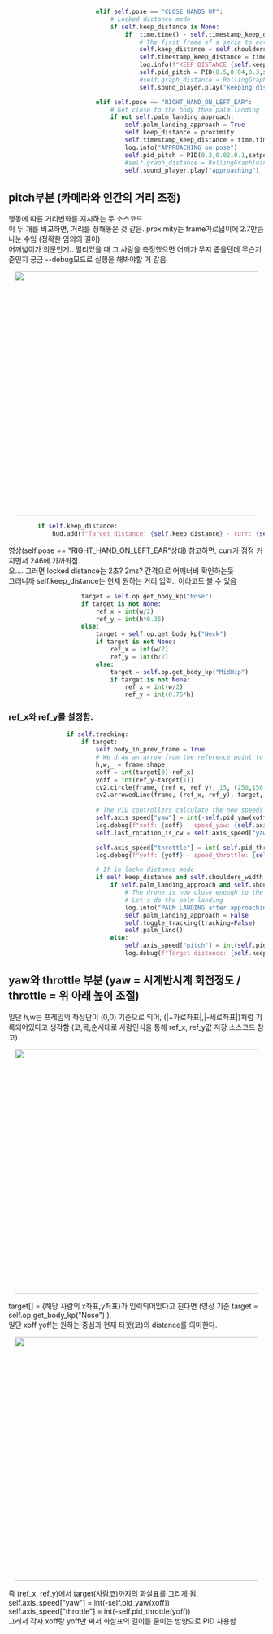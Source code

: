 ```python
                        elif self.pose == "CLOSE_HANDS_UP":
                            # Locked distance mode
                            if self.keep_distance is None:
                                if  time.time() - self.timestamp_keep_distance > 2:
                                    # The first frame of a serie to activate the distance keeping
                                    self.keep_distance = self.shoulders_width
                                    self.timestamp_keep_distance = time.time()
                                    log.info(f"KEEP DISTANCE {self.keep_distance}")
                                    self.pid_pitch = PID(0.5,0.04,0.3,setpoint=0,output_limits=(-50,50))
                                    #self.graph_distance = RollingGraph(window_name="Distance", y_max=500, threshold=self.keep_distance, waitKey=False)
                                    self.sound_player.play("keeping distance")
```
```python
                        elif self.pose == "RIGHT_HAND_ON_LEFT_EAR":
                            # Get close to the body then palm landing
                            if not self.palm_landing_approach:
                                self.palm_landing_approach = True
                                self.keep_distance = proximity
                                self.timestamp_keep_distance = time.time()
                                log.info("APPROACHING on pose")
                                self.pid_pitch = PID(0.2,0.02,0.1,setpoint=0,output_limits=(-45,45))
                                #self.graph_distance = RollingGraph(window_name="Distance", y_max=500, threshold=self.keep_distance, waitKey=False)
                                self.sound_player.play("approaching")
```

## pitch부분  (카메라와 인간의 거리 조정)
행동에 따른 거리변화를 지시하는 두 소스코드  
이 두 개를 비교하면, 거리를 정해놓은 것 같음.  proximity는 frame가로넓이에 2.7만큼 나눈 수임 (정확한 임의의 길이)  
어깨넓이가 의문인게.. 멀리있을 때 그 사람을 측정했으면 어깨가 무지 좁을텐데 무슨기준인지 궁금 --debug모드로 실행을 해봐야할 거 같음  

<p align="center">
    <img src="/reference/media/openpose_track2.png", width="480">
</p>  

```python
        if self.keep_distance: 
            hud.add(f"Target distance: {self.keep_distance} - curr: {self.shoulders_width}", (0,255,0))
```

영상(self.pose == "RIGHT_HAND_ON_LEFT_EAR"상태) 참고하면, curr가 점점 커지면서 246에 가까워짐.  
오.... 그러면 locked distance는 2초? 2ms? 간격으로 어깨너비 확인하는듯  
그러니까 self.keep_distance는 현재 원하는 거리 입력.. 이라고도 볼 수 있음  

```python
                    target = self.op.get_body_kp("Nose")
                    if target is not None:        
                        ref_x = int(w/2)
                        ref_y = int(h*0.35)
                    else:
                        target = self.op.get_body_kp("Neck")
                        if target is not None:         
                            ref_x = int(w/2)
                            ref_y = int(h/2)
                        else:
                            target = self.op.get_body_kp("MidHip")
                            if target is not None:         
                                ref_x = int(w/2)
                                ref_y = int(0.75*h)
```
### ref_x와 ref_y를 설정함.  

```python
                if self.tracking:
                    if target:
                        self.body_in_prev_frame = True
                        # We draw an arrow from the reference point to the body part we are targeting       
                        h,w,_ = frame.shape
                        xoff = int(target[0]-ref_x)
                        yoff = int(ref_y-target[1])
                        cv2.circle(frame, (ref_x, ref_y), 15, (250,150,0), 1,cv2.LINE_AA)
                        cv2.arrowedLine(frame, (ref_x, ref_y), target, (250, 150, 0), 6)
                       
                        # The PID controllers calculate the new speeds for yaw and throttle
                        self.axis_speed["yaw"] = int(-self.pid_yaw(xoff))
                        log.debug(f"xoff: {xoff} - speed_yaw: {self.axis_speed['yaw']}")
                        self.last_rotation_is_cw = self.axis_speed["yaw"] > 0

                        self.axis_speed["throttle"] = int(-self.pid_throttle(yoff))
                        log.debug(f"yoff: {yoff} - speed_throttle: {self.axis_speed['throttle']}")

                        # If in locke distance mode
                        if self.keep_distance and self.shoulders_width:   
                            if self.palm_landing_approach and self.shoulders_width>self.keep_distance:
                                # The drone is now close enough to the body
                                # Let's do the palm landing
                                log.info("PALM LANDING after approaching")
                                self.palm_landing_approach = False
                                self.toggle_tracking(tracking=False)
                                self.palm_land() 
                            else:
                                self.axis_speed["pitch"] = int(self.pid_pitch(self.shoulders_width-self.keep_distance))
                                log.debug(f"Target distance: {self.keep_distance} - cur: {self.shoulders_width} -speed_pitch: {self.axis_speed['pitch']}")
```


## yaw와 throttle 부분  (yaw = 시계반시계 회전정도 / throttle = 위 아래 높이 조절)  
일단 h,w는 프레임의 좌상단이 (0,0) 기준으로 되어, (|+가로좌표|,|-세로좌표|)처럼 기록되어있다고 생각함 (코,목,순서대로 사람인식을 통해 ref_x, ref_y값 저장 소스코드 참고)

<p align="center">
    <img src="/reference/media/openpose_track1.png", width="480">
</p>  

target[] = {해당 사람의 x좌표,y좌표}가 입력되어있다고 친다면 (영상 기준 target = self.op.get_body_kp("Nose") ),  
일단 xoff yoff는 원하는 중심과 현재 타겟(코)의 distance를 의미한다.  

<p align="center">
    <img src="/reference/media/openpose_drawArrow.png", width="480">
</p>  

즉 (ref_x, ref_y)에서 target(사람코)까지의 화살표를 그리게 됨.  
self.axis_speed["yaw"] = int(-self.pid_yaw(xoff))  
self.axis_speed["throttle"] = int(-self.pid_throttle(yoff))  
그래서 각자 xoff랑 yoff만 써서 화살표의 길이를 줄이는 방향으로 PID 사용함   

